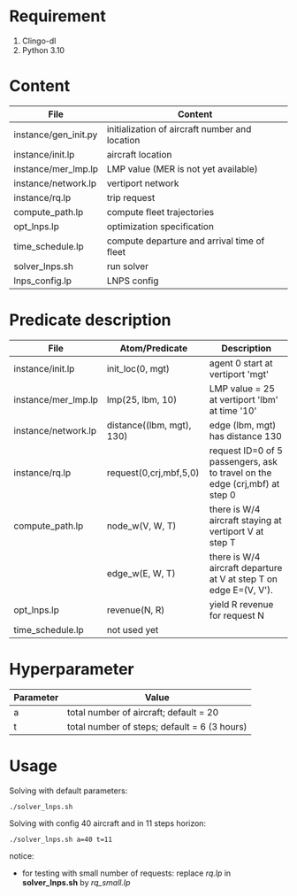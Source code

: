 # Requirement
1. Clingo-dl
2. Python 3.10
# Content
| File | Content |
|-------------|---------|
|instance/gen_init.py| initialization of aircraft number and location
|instance/init.lp | aircraft location 
|instance/mer_lmp.lp|LMP value (MER is not yet available)|
| instance/network.lp| vertiport network|
| instance/rq.lp| trip request
| compute_path.lp | compute fleet trajectories
| opt_lnps.lp | optimization specification
| time_schedule.lp | compute departure and arrival time of fleet
| solver_lnps.sh | run solver
| lnps_config.lp | LNPS config
# Predicate description
|File|Atom/Predicate|Description
|-------------|---------|----------------
|instance/init.lp | init_loc(0, mgt) | agent 0 start at vertiport 'mgt'
|instance/mer_lmp.lp|lmp(25, lbm, 10)| LMP value = 25 at vertiport 'lbm' at time '10'
| instance/network.lp| distance((lbm, mgt), 130) | edge (lbm, mgt) has distance 130
| instance/rq.lp| request(0,crj,mbf,5,0) | request ID=0 of 5 passengers, ask to travel on the edge (crj,mbf) at step 0
| compute_path.lp | node_w(V, W, T) | there is W/4 aircraft staying at vertiport V at step T
|  | edge_w(E, W, T) | there is W/4 aircraft departure at V at step T on edge E=(V, V').  
| opt_lnps.lp | revenue(N, R)| yield R revenue for request N
| time_schedule.lp | not used yet

# Hyperparameter
|Parameter|Value
|---------|----------
|a| total number of aircraft; default = 20
|t| total number of steps; default = 6 (3 hours)
# Usage

Solving with default parameters:

`./solver_lnps.sh`

Solving with config 40 aircraft and in 11 steps horizon:

`./solver_lnps.sh a=40 t=11`

notice: 
- for testing with small number of requests: replace *rq.lp* in **solver_lnps.sh** by *rq_small.lp*
